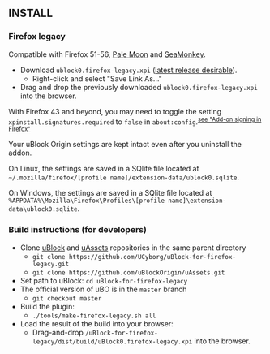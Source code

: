 ## INSTALL

### Firefox legacy

Compatible with Firefox 51-56, [Pale Moon](https://www.palemoon.org/) and [SeaMonkey](http://www.seamonkey-project.org/).

- Download `ublock0.firefox-legacy.xpi` ([latest release desirable](https://github.com/UCyborg/uBlock-for-firefox-legacy/releases)).
    - Right-click and select "Save Link As..."
- Drag and drop the previously downloaded `ublock0.firefox-legacy.xpi` into the browser.

With Firefox 43 and beyond, you may need to toggle the setting `xpinstall.signatures.required` to `false` in `about:config`.<sup>[see "Add-on signing in Firefox"](https://support.mozilla.org/en-US/kb/add-on-signing-in-firefox)</sup>

Your uBlock Origin settings are kept intact even after you uninstall the addon.

On Linux, the settings are saved in a SQlite file located at `~/.mozilla/firefox/[profile name]/extension-data/ublock0.sqlite`.

On Windows, the settings are saved in a SQlite file located at `%APPDATA%\Mozilla\Firefox\Profiles\[profile name]\extension-data\ublock0.sqlite`.

### Build instructions (for developers)

- Clone [uBlock](https://github.com/UCyborg/uBlock-for-firefox-legacy) and [uAssets](https://github.com/uBlockOrigin/uAssets) repositories in the same parent directory
    - `git clone https://github.com/UCyborg/uBlock-for-firefox-legacy.git`
    - `git clone https://github.com/uBlockOrigin/uAssets.git`
- Set path to uBlock: `cd uBlock-for-firefox-legacy`
- The official version of uBO is in the `master` branch
    - `git checkout master`
- Build the plugin:
    - `./tools/make-firefox-legacy.sh all`
- Load the result of the build into your browser:
    - Drag-and-drop `/uBlock-for-firefox-legacy/dist/build/uBlock0.firefox-legacy.xpi` into the browser.
